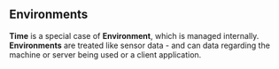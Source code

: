 ## Environments

**Time** is a special case of **Environment**, which is managed internally. **Environments** are treated like sensor data - and can data regarding the machine or server being used or a client application.
